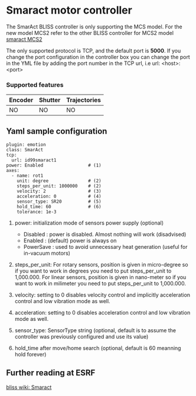 # Smaract motor controller

The SmarAct BLISS controller is only supporting the MCS model. For the new model MCS2 refer to the
other BLISS controller for MCS2 model [smaract MCS2](config_smaract_mcs2.md)

The only supported protocol is TCP, and the default port is **5000**. If you change the port configuration in the controller box you can change the port in the YML file by adding the port number in the TCP url,  i.e url: \<host\>:\<port\> 

### Supported features

Encoder | Shutter | Trajectories
------- | ------- | ------------
NO	| NO      | NO  

## Yaml sample configuration

```Configuration example
plugin: emotion
class: SmarAct
tcp:
  url: id99smaract1
power: Enabled                 # (1)
axes:
  - name: rot1
    unit: degree               # (2)
    steps_per_unit: 1000000    # (2)
    velocity: 2                # (3)
    acceleration: 0            # (4)
    sensor_type: SR20          # (5)
    hold_time: 60              # (6)
    tolerance: 1e-3

```
1. power: initialization mode of sensors power supply (optional)
   * Disabled  : power is disabled. Almost nothing will work (disadvised)
   * Enabled   : (default) power is always on
   * PowerSave : used to avoid unnecessary heat generation (useful for
                 in-vacuum motors)
2. steps_per_unit:
For rotary sensors, position is given in micro-degree so if you want to work
in degrees you need to put steps_per_unit to 1,000.000.
For linear sensors, position is given in nano-meter so if you want to work
in milimeter you need to put steps_per_unit to 1,000.000.

3. velocity: setting to 0 disables velocity control and implicitly acceleration
control and low vibration mode as well.

4. acceleration: setting to 0 disables acceleration control and low vibration
mode as well.

5. sensor_type: SensorType string (optional, default is to assume the
controller was previously configured and use its value)

6. hold_time after move/home search (optional, default is 60 meanning hold
forever)
   
## Further reading at ESRF
[bliss wiki: Smaract](http://wikiserv.esrf.fr/bliss/index.php/Smaract)
